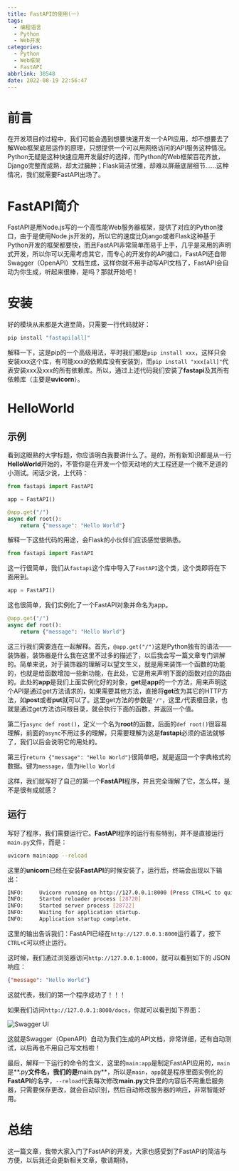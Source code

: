 ```yaml
---
title: FastAPI的使用(一)
tags:
  - 编程语言
  - Python
  - Web开发
categories:
  - Python
  - Web框架
  - FastAPI
abbrlink: 38548
date: 2022-08-19 22:56:47
---
```


# 前言

在开发项目的过程中，我们可能会遇到想要快速开发一个API应用，却不想要去了解Web框架底层运作的原理，只想提供一个可以用网络访问的API服务这种情况。Python无疑是这种快速应用开发最好的选择，而Python的Web框架百花齐放，Django完整而成熟，却太过臃肿；Flask简洁优雅，却难以屏蔽底层细节......这种情况，我们就需要FastAPI出场了。

# FastAPI简介

FastAPI是用Node.js写的一个高性能Web服务器框架，提供了对应的Python接口，由于是使用Node.js开发的，所以它的速度比Django或者Flask这种基于Python开发的框架都要快，而且FastAPI非常简单而易于上手，几乎是采用的声明式开发，所以你可以无需考虑其它，而专心的开发你的API接口，FastAPI还自带Swagger（OpenAPI）文档生成，这样你就不用手动写API文档了，FastAPI会自动为你生成，听起来很棒，是吗？那就开始吧！

# 安装

好的模块从来都是大道至简，只需要一行代码就好：

```bash
pip install "fastapi[all]"
```

解释一下，这是pip的一个高级用法，平时我们都是`pip install xxx`，这样只会安装xxx这个库，有可能xxx的依赖库没有安装到，而`pip install "xxx[all]"`代表安装xxx及xxx的所有依赖库。所以，通过上述代码我们安装了**fastapi**及其所有依赖库（主要是**uvicorn**）。

# HelloWorld

## 示例

看到这眼熟的大字标题，你应该明白我要讲什么了。是的，所有新知识都是从一行**HelloWorld**开始的，不管你是在开发一个惊天动地的大工程还是一个微不足道的小测试。闲话少说，上代码：

```python
from fastapi import FastAPI

app = FastAPI()

@app.get("/")
async def root():
    return {"message": "Hello World"}
```

解释一下这些代码的用途，会Flask的小伙伴们应该感觉很熟悉。

```python
from fastapi import FastAPI
```

这一行很简单，我们从`fastapi`这个库中导入了`FastAPI`这个类，这个类即将在下面用到。

```python
app = FastAPI()
```

这也很简单，我们实例化了一个FastAPI对象并命名为app。

```python
@app.get("/")
async def root():
    return {"message": "Hello World"}
```

这三行我们需要连在一起解释。首先，`@app.get("/")`这是Python独有的语法——装饰器，装饰器是什么我在这里不过多的描述了，以后我会写一篇文章专门讲解的。简单来说，对于装饰器的理解可以望文生义，就是用来装饰一个函数的功能的，也就是给函数增加一些新功能，在此处，它是用来声明下面的函数对应的路由的。此处的**app**是我们上面实例化好的对象，**get**是**app**的一个方法，用来声明这个API是通过get方法请求的，如果需要其他方法，直接将**get**改为其它的HTTP方法，如**post**或者**put**就可以了。这里get方法的参数是`"/"`，这里`/`代表根目录，也就是通过get方法访问根目录，就会执行下面的函数，并返回一个值。

第二行`async def root()`，定义一个名为**root**的函数，后面的`def root()`很容易理解，前面的`async`不用过多的理解，只需要理解为这是**fastapi**必须的语法就够了，我们以后会说明它的用处的。

第三行`return {"message": "Hello World"}`很简单吧，就是返回一个字典格式的数据。键为`message`，值为`Hello World`

这样，我们就写好了自己的第一个**FastAPI**程序，并且完全理解了它，怎么样，是不是很有成就感？

## 运行

写好了程序，我们需要运行它。**FastAPI**程序的运行有些特别，并不是直接运行`main.py`文件，而是：

```bash
uvicorn main:app --reload
```

这里的**unicorn**已经在安装**FastAPI**的时候安装了，运行后，终端会出现以下输出：

```bash
INFO:     Uvicorn running on http://127.0.0.1:8000 (Press CTRL+C to quit)
INFO:     Started reloader process [28720]
INFO:     Started server process [28722]
INFO:     Waiting for application startup.
INFO:     Application startup complete.
```

这里的输出告诉我们：FastAPI已经在`http://127.0.0.1:8000`运行着了，按下`CTRL+C`可以终止运行。

这时候，我们通过浏览器访问`http://127.0.0.1:8000`，就可以看到如下的 JSON 响应：

```json
{"message": "Hello World"}
```

这就代表，我们的第一个程序成功了！！！

如果我们访问`http://127.0.0.1:8000/docs`，你就可以看到如下界面：

![Swagger UI](https://jihulab.com/wuyuhangxyz/picturebed/-/raw/main/pictures/2022/08/19_23_35_56_index-01-swagger-ui-simple.png)

这就是Swagger（OpenAPI）自动为我们生成的API文档，非常详细，还有自动测试，以后再也不用自己写文档啦！

最后，解释一下运行的命令的含义，这里的`main:app`是制定FastAPI应用的，`main`是**.py**文件名，我们的是**main.py**，所以是`main`，`app`就是程序里面实例化的**FastAPI**的名字，`--reload`代表每次修改**main.py**文件里的内容后不用重启服务器，只需要保存更改，就会自动识别，然后自动修改服务器的响应，非常智能好用。

# 总结

这一篇文章，我带大家入门了FastAPI的开发，大家也感受到了FastAPI的简洁与方便，以后我还会更新相关文章，敬请期待。
